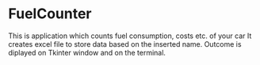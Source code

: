 # FuelCounter
This is application which counts fuel consumption, costs etc. of your car
It creates excel file to store data based on the inserted name. Outcome is diplayed on Tkinter window and on the terminal.
